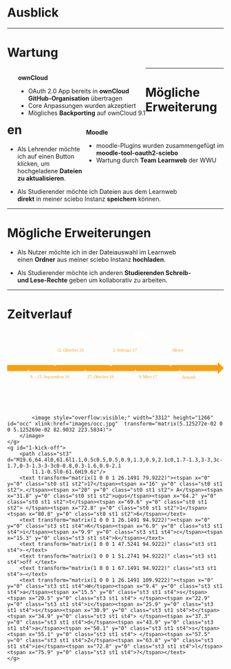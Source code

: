 <!-- .element: data-background-image="images/pixabay/photo-1210028.jpg" data-state="dim-background-light" -->
# Ausblick

---

# Wartung

<div style="text-align: left; float: left; padding-left:5%;">
  <p class="owncloud"><b>ownCloud</b></p>
  <ul>
    <li>OAuth 2.0 App bereits in <b>ownCloud <br> GitHub-Organisation</b> übertragen</li>
    <li>Core Anpassungen wurden akzeptiert</li>
		<li>Mögliches <b>Backporting</b> auf ownCloud 9.1</li>
  </ul>
</div>

<div style="text-align: left; float: right;">
  <p class="moodle"><b>Moodle</b></p>
  <ul>
    <li>moodle-Plugins wurden zusammengefügt im <br> <b>moodle-tool-oauth2-sciebo</b></li>
		<li>Wartung durch <b>Team Learnweb</b> der WWU</li>
  </ul>
</div>

---

# Mögliche Erweiterungen

* Als Lehrender möchte ich auf einen Button klicken, um <br> hochgeladene **Dateien zu aktualisieren**.

* Als Studierender möchte ich Dateien aus dem Learnweb <br> **direkt** in meiner sciebo Instanz **speichern** können.

---

# Mögliche Erweiterungen

* Als Nutzer möchte ich in der Dateiauswahl im Learnweb <br> einen **Ordner** aus meiner sciebo Instanz **hochladen**.

* Als Studierender möchte ich anderen **Studierenden Schreib- <br> und Lese-Rechte** geben um kollaborativ zu arbeiten.

---

<!-- .element: data-background-color="#20334d" -->
# Zeitverlauf

<svg version="1.1" xmlns="http://www.w3.org/2000/svg" xmlns:xlink="http://www.w3.org/1999/xlink" x="0px" y="0px" viewBox="0 0 789.1 288.5" xml:space="preserve">
	<style type="text/css">
		.st0{fill:#FD9E0F;}
		.st1{font-family:'SourceSansPro-Regular';}
		.st2{font-size:16px;}
		.st3{fill:#FFFFFF;}
		.st4{font-size:12px;}
	</style>
	<polygon id="zeitstrahl" class="st0" points="0,128.8 767.3,128.8 767.3,117.9 789.1,139.7 767.3,161.5 767.3,150.6 0,150.6 "/>
	<g id="8-zukunft" class="fragment" data-fragment-index="1">
		<text transform="matrix(1 0 0 1 635.4916 178.4447)"><tspan x="0" y="0" class="st0 st1 st2">Z</tspan><tspan x="8.5" y="0" class="st0 st1 st2">u</tspan><tspan x="17.3" y="0" class="st0 st1 st2">k</tspan><tspan x="25.2" y="0" class="st0 st1 st2">u</tspan><tspan x="33.9" y="0" class="st0 st1 st2">nft</tspan></text>
		<text transform="matrix(1 0 0 1 635.4916 193.4447)"><tspan x="0" y="0" class="st3 st1 st4">W</tspan><tspan x="9.4" y="0" class="st3 st1 st4">a</tspan><tspan x="15.5" y="0" class="st3 st1 st4">r</tspan><tspan x="19.6" y="0" class="st3 st1 st4">t</tspan><tspan x="23.6" y="0" class="st3 st1 st4">u</tspan><tspan x="30.1" y="0" class="st3 st1 st4">n</tspan><tspan x="36.8" y="0" class="st3 st1 st4">g </tspan><tspan x="45.2" y="0" class="st3 st1 st4">du</tspan><tspan x="58.3" y="0" class="st3 st1 st4">r</tspan><tspan x="62.4" y="0" class="st3 st1 st4">c</tspan><tspan x="67.9" y="0" class="st3 st1 st4">h</tspan><tspan x="74.4" y="0" class="st3 st1 st4"> </tspan></text>
		<text transform="matrix(1 0 0 1 712.2416 193.4447)"><tspan x="0" y="0" class="st3 st1 st4">ow</tspan><tspan x="15.1" y="0" class="st3 st1 st4">n</tspan><tspan x="21.7" y="0" class="st3 st1 st4">C</tspan><tspan x="28.5" y="0" class="st3 st1 st4">l</tspan><tspan x="31.5" y="0" class="st3 st1 st4">o</tspan><tspan x="38" y="0" class="st3 st1 st4">u</tspan><tspan x="44.5" y="0" class="st3 st1 st4">d</tspan></text>
		<text transform="matrix(1 0 0 1 635.4916 208.4447)" class="st3 st1 st4">u</text>
		<text transform="matrix(1 0 0 1 641.9916 208.4447)"><tspan x="0" y="0" class="st3 st1 st4">n</tspan><tspan x="6.6" y="0" class="st3 st1 st4">d</tspan><tspan x="13.3" y="0" class="st3 st1 st4"> </tspan><tspan x="15.6" y="0" class="st3 st1 st4">d</tspan><tspan x="22.3" y="0" class="st3 st1 st4">as</tspan><tspan x="33.4" y="0" class="st3 st1 st4"> </tspan></text>
		<text transform="matrix(1 0 0 1 677.7416 208.4447)"><tspan x="0" y="0" class="st3 st1 st4">L</tspan><tspan x="5.8" y="0" class="st3 st1 st4">e</tspan><tspan x="11.8" y="0" class="st3 st1 st4">a</tspan><tspan x="17.9" y="0" class="st3 st1 st4">r</tspan><tspan x="22" y="0" class="st3 st1 st4">n</tspan><tspan x="28.7" y="0" class="st3 st1 st4">w</tspan><tspan x="37.3" y="0" class="st3 st1 st4">e</tspan><tspan x="43.3" y="0" class="st3 st1 st4">b</tspan></text>
		<text transform="matrix(1 0 0 1 729.9916 208.4447)"><tspan x="0" y="0" class="st3 st1 st4">T</tspan><tspan x="6.4" y="0" class="st3 st1 st4">e</tspan><tspan x="12.4" y="0" class="st3 st1 st4">a</tspan><tspan x="18.5" y="0" class="st3 st1 st4">m</tspan></text>
		<path class="st3" d="M628.3,147.8c1.7,0,3,1.3,3,3c0,0.8-0.3,1.6-0.9,2.1l-1.1,0.5l0,61.5h-2l0-61.5l-1.1-0.5
			c-0.5-0.5-0.9-1.3-0.9-2.1C625.3,149.1,626.6,147.8,628.3,147.8z"/>
	</g>
	<g id="7-abschlusspraesentation">
		<path class="st3" d="M596.2,65.2l0,61.5l1.1,0.5c0.5,0.5,0.9,1.3,0.9,2.1c0,1.7-1.3,3-3,3c-1.7,0-3-1.3-3-3c0-0.8,0.3-1.6,0.9-2.1
			l1.1-0.5l0-61.5H596.2z"/>
		<text transform="matrix(1 0 0 1 602.4307 79.9222)"><tspan x="0" y="0" class="st0 st1 st2">H</tspan><tspan x="10.4" y="0" class="st0 st1 st2">e</tspan><tspan x="18.3" y="0" class="st0 st1 st2">u</tspan><tspan x="27" y="0" class="st0 st1 st2">t</tspan><tspan x="32.4" y="0" class="st0 st1 st2">e</tspan></text>
		<text transform="matrix(1 0 0 1 602.4307 94.9222)"><tspan x="0" y="0" class="st3 st1 st4">A</tspan><tspan x="6.5" y="0" class="st3 st1 st4">b</tspan><tspan x="13.1" y="0" class="st3 st1 st4">s</tspan><tspan x="18.1" y="0" class="st3 st1 st4">c</tspan><tspan x="23.6" y="0" class="st3 st1 st4">h</tspan><tspan x="30.1" y="0" class="st3 st1 st4">l</tspan><tspan x="33.1" y="0" class="st3 st1 st4">uss</tspan><tspan x="49.6" y="0" class="st3 st1 st4">pr</tspan><tspan x="60.4" y="0" class="st3 st1 st4">ä</tspan><tspan x="66.5" y="0" class="st3 st1 st4">s</tspan><tspan x="71.5" y="0" class="st3 st1 st4">e</tspan><tspan x="77.5" y="0" class="st3 st1 st4">n</tspan><tspan x="84.1" y="0" class="st3 st1 st4">t</tspan><tspan x="88.1" y="0" class="st3 st1 st4">a</tspan><tspan x="94.3" y="0" class="st3 st1 st4">t</tspan><tspan x="98.3" y="0" class="st3 st1 st4">i</tspan><tspan x="101.3" y="0" class="st3 st1 st4">on</tspan></text>
	</g>
	<g id="6-pull-request">
		<path class="st3" d="M467.3,147c1.7,0,3,1.3,3,3c0,0.8-0.3,1.6-0.9,2.1l-1.1,0.5l0,61.5h-2l0-61.5l-1.1-0.5
			c-0.5-0.5-0.9-1.3-0.9-2.1C464.3,148.4,465.7,147,467.3,147z"/>
		<text transform="matrix(1 0 0 1 479.3585 177.7174)" class="st0 st1 st2">9</text>
		<text transform="matrix(1 0 0 1 487.3585 177.7174)"><tspan x="0" y="0" class="st0 st1 st2">. </tspan><tspan x="7.2" y="0" class="st0 st1 st2">M</tspan><tspan x="18.8" y="0" class="st0 st1 st2">ä</tspan><tspan x="27" y="0" class="st0 st1 st2">rz</tspan><tspan x="39.3" y="0" class="st0 st1 st2"> </tspan><tspan x="42.5" y="0" class="st0 st1 st2">1</tspan><tspan x="50.5" y="0" class="st0 st1 st2">7</tspan></text>
		<text transform="matrix(1 0 0 1 479.3585 192.7174)"><tspan x="0" y="0" class="st3 st1 st4">A</tspan><tspan x="6.5" y="0" class="st3 st1 st4">nn</tspan><tspan x="19.7" y="0" class="st3 st1 st4">a</tspan><tspan x="25.8" y="0" class="st3 st1 st4">h</tspan><tspan x="32.4" y="0" class="st3 st1 st4">m</tspan><tspan x="42.3" y="0" class="st3 st1 st4">e</tspan><tspan x="48.3" y="0" class="st3 st1 st4"> </tspan><tspan x="50.7" y="0" class="st3 st1 st4">d</tspan><tspan x="57.3" y="0" class="st3 st1 st4">e</tspan><tspan x="63.3" y="0" class="st3 st1 st4">s</tspan><tspan x="68.3" y="0" class="st3 st1 st4"> </tspan><tspan x="70.7" y="0" class="st3 st1 st4">P</tspan><tspan x="77.6" y="0" class="st3 st1 st4">u</tspan><tspan x="84.1" y="0" class="st3 st1 st4">ll</tspan><tspan x="90.1" y="0" class="st3 st1 st4"> </tspan></text>
		<text transform="matrix(1 0 0 1 479.3585 207.7174)"><tspan x="0" y="0" class="st3 st1 st4">R</tspan><tspan x="6.9" y="0" class="st3 st1 st4">e</tspan><tspan x="12.9" y="0" class="st3 st1 st4">q</tspan><tspan x="19.5" y="0" class="st3 st1 st4">u</tspan><tspan x="26" y="0" class="st3 st1 st4">e</tspan><tspan x="32" y="0" class="st3 st1 st4">s</tspan><tspan x="37" y="0" class="st3 st1 st4">t</tspan><tspan x="41" y="0" class="st3 st1 st4">s</tspan></text>
	</g>
	<g id="5-oauth2-app">
		<path class="st3" d="M379,64.7l0,61.6l1.1,0.5c0.5,0.5,0.9,1.3,0.9,2.1c0,1.7-1.3,3-3,3c-1.7,0-3-1.3-3-3c0-0.8,0.3-1.6,0.9-2.1
			l1.1-0.5l0-61.6H379z"/>
		<text transform="matrix(1 0 0 1 385.1089 79.9222)" class="st0 st1 st2">2</text>
		<text transform="matrix(1 0 0 1 393.1089 79.9222)"><tspan x="0" y="0" class="st0 st1 st2">. </tspan><tspan x="7.2" y="0" class="st0 st1 st2">F</tspan><tspan x="15.1" y="0" class="st0 st1 st2">e</tspan><tspan x="23" y="0" class="st0 st1 st2">b</tspan><tspan x="31.9" y="0" class="st0 st1 st2">r</tspan><tspan x="37.4" y="0" class="st0 st1 st2">ua</tspan><tspan x="54.4" y="0" class="st0 st1 st2">r</tspan><tspan x="59.9" y="0" class="st0 st1 st2"> </tspan><tspan x="63.1" y="0" class="st0 st1 st2">1</tspan><tspan x="71.1" y="0" class="st0 st1 st2">7</tspan></text>
		<text transform="matrix(1 0 0 1 385.1089 94.9222)"><tspan x="0" y="0" class="st3 st1 st4">Ü</tspan><tspan x="7.6" y="0" class="st3 st1 st4">b</tspan><tspan x="14.3" y="0" class="st3 st1 st4">e</tspan><tspan x="20.3" y="0" class="st3 st1 st4">rg</tspan><tspan x="30.4" y="0" class="st3 st1 st4">a</tspan><tspan x="36.5" y="0" class="st3 st1 st4">n</tspan><tspan x="43.2" y="0" class="st3 st1 st4">g </tspan><tspan x="51.6" y="0" class="st3 st1 st4">d</tspan><tspan x="58.2" y="0" class="st3 st1 st4">e</tspan><tspan x="64.2" y="0" class="st3 st1 st4">r</tspan><tspan x="68.3" y="0" class="st3 st1 st4"> </tspan></text>
		<text transform="matrix(1 0 0 1 455.7339 94.9222)"><tspan x="0" y="0" class="st3 st1 st4">O</tspan><tspan x="7.9" y="0" class="st3 st1 st4">A</tspan><tspan x="14.4" y="0" class="st3 st1 st4">u</tspan><tspan x="20.9" y="0" class="st3 st1 st4">t</tspan><tspan x="24.9" y="0" class="st3 st1 st4">h</tspan></text>
		<text transform="matrix(1 0 0 1 489.4839 94.9222)"><tspan x="0" y="0" class="st3 st1 st4">2</tspan><tspan x="6" y="0" class="st3 st1 st4">.</tspan><tspan x="9" y="0" class="st3 st1 st4">0</tspan><tspan x="15" y="0" class="st3 st1 st4"> </tspan></text>
		<text transform="matrix(1 0 0 1 506.8589 94.9222)"><tspan x="0" y="0" class="st3 st1 st4">A</tspan><tspan x="6.5" y="0" class="st3 st1 st4">pp</tspan><tspan x="19.7" y="0" class="st3 st1 st4"> </tspan><tspan x="22.1" y="0" class="st3 st1 st4">i</tspan><tspan x="25.1" y="0" class="st3 st1 st4">n</tspan><tspan x="31.7" y="0" class="st3 st1 st4"> </tspan><tspan x="34.1" y="0" class="st3 st1 st4">d</tspan><tspan x="40.7" y="0" class="st3 st1 st4">i</tspan><tspan x="43.7" y="0" class="st3 st1 st4">e</tspan></text>
		<text transform="matrix(1 0 0 1 385.1089 109.9222)"><tspan x="0" y="0" class="st3 st1 st4">ow</tspan><tspan x="15.1" y="0" class="st3 st1 st4">n</tspan><tspan x="21.7" y="0" class="st3 st1 st4">C</tspan><tspan x="28.5" y="0" class="st3 st1 st4">l</tspan><tspan x="31.5" y="0" class="st3 st1 st4">o</tspan><tspan x="38" y="0" class="st3 st1 st4">u</tspan><tspan x="44.5" y="0" class="st3 st1 st4">d</tspan></text>
		<text transform="matrix(1 0 0 1 438.6089 109.9222)"><tspan x="0" y="0" class="st3 st1 st4">G</tspan><tspan x="7.4" y="0" class="st3 st1 st4">i</tspan><tspan x="10.4" y="0" class="st3 st1 st4">t</tspan><tspan x="14.4" y="0" class="st3 st1 st4">H</tspan><tspan x="22.1" y="0" class="st3 st1 st4">u</tspan><tspan x="28.6" y="0" class="st3 st1 st4">b</tspan></text>
		<text transform="matrix(1 0 0 1 476.2339 109.9222)"><tspan x="0" y="0" class="st3 st1 st4">O</tspan><tspan x="7.9" y="0" class="st3 st1 st4">rg</tspan><tspan x="18" y="0" class="st3 st1 st4">a</tspan><tspan x="24.2" y="0" class="st3 st1 st4">n</tspan><tspan x="30.8" y="0" class="st3 st1 st4">i</tspan><tspan x="33.8" y="0" class="st3 st1 st4">sa</tspan><tspan x="44.9" y="0" class="st3 st1 st4">t</tspan><tspan x="48.9" y="0" class="st3 st1 st4">i</tspan><tspan x="51.9" y="0" class="st3 st1 st4">on</tspan></text>
		<path id="owncloud-logo" class="st3" d="M483.3,0c-5.4,0-9.8,4.4-9.8,9.8c0,2.2,0.7,4.3,2,5.9c2.7-3.1,6.7-5.1,11.2-5.1
			c2.2,0,4.3,0.5,6.2,1.3c0.2-0.7,0.2-1.4,0.2-2.1C493.1,4.4,488.7,0,483.3,0L483.3,0z M470.5,4.5c-2.8,0-5.1,2.3-5.1,5.1
			c0,0.9,0.2,1.8,0.7,2.5c1.7-1,3.7-1.5,5.8-1.5c0.2,0,0.4,0,0.6,0c0-0.3,0-0.6,0-0.9c0-1.6,0.3-3.1,0.9-4.4
			C472.5,4.8,471.5,4.5,470.5,4.5L470.5,4.5z M494.7,8c-0.2,0-0.4,0-0.6,0c0.1,0.6,0.2,1.1,0.2,1.7c0,0.9-0.1,1.8-0.3,2.6
			c2.5,1.4,4.5,3.4,5.9,5.9c1.4-0.7,3-1.2,4.6-1.3C504,12,499.8,8,494.7,8L494.7,8z M486.7,11.7c-7.6,0-13.7,6.1-13.7,13.7
			c0,7.6,6.1,13.7,13.7,13.7c7.6,0,13.7-6.1,13.7-13.7C500.4,17.8,494.3,11.7,486.7,11.7 M471.8,11.7c-5.9,0-10.7,4.8-10.7,10.6
			c0,3.5,1.7,6.5,4.2,8.5c1.1-2.1,3.2-3.5,5.7-3.5c0.3,0,0.6,0,0.9,0.1c-0.1-0.7-0.1-1.3-0.1-2c0-3.3,1.1-6.3,2.9-8.8
			c-1.1-1.4-1.9-3-2.2-4.8C472.3,11.8,472.1,11.7,471.8,11.7L471.8,11.7z M505.2,18.1c-1.8,0-3.5,0.5-4.9,1.2
			c0.8,1.9,1.3,3.9,1.3,6.1c0,4.1-1.6,7.7-4.3,10.4c1.9,2.2,4.8,3.5,7.9,3.5c5.9,0,10.7-4.8,10.7-10.6
			C515.8,22.8,511.1,18.1,505.2,18.1L505.2,18.1z M460.1,19.5c-5.4,0-9.8,4.4-9.8,9.8s4.4,9.8,9.8,9.8c2.1,0,4-0.6,5.6-1.7
			c-0.7-1-1-2.2-1-3.5c0-0.7,0.1-1.3,0.3-1.9c-3-2.1-4.9-5.6-4.9-9.5c0-1,0.1-2,0.4-2.9C460.3,19.5,460.2,19.5,460.1,19.5L460.1,19.5
			z M517.8,27.9c-0.3,0-0.6,0-0.8,0.1c0,0.2,0,0.5,0,0.7c0,3.1-1.2,6-3.2,8.1c1,1.1,2.4,1.9,4.1,1.9c3,0,5.4-2.4,5.4-5.4
			C523.2,30.3,520.8,27.9,517.8,27.9L517.8,27.9z M471.1,28.5c-3,0-5.4,2.4-5.4,5.4c0,3,2.4,5.4,5.4,5.4c2.3,0,4.2-1.4,5-3.4
			c-1.9-1.9-3.3-4.4-3.9-7.2C471.9,28.5,471.5,28.5,471.1,28.5L471.1,28.5z M530.1,33v10.6h-5.6c-3.7,0-6.7,3-6.7,6.7
			c0,3.7,3,6.7,6.7,6.7h1.6h0.6c1.1,0,2.2-0.5,3-1.3c0.9-0.8,1.5-1.9,1.5-3.1c0-2.1,0-8.3,0-8.3v-0.3V33L530.1,33L530.1,33z
			 M478.6,37.8v14.7c0,2.5,2,4.5,4.5,4.5v-1.1c-1.9,0-3.4-1.5-3.4-3.4v-14C479.3,38.3,478.9,38,478.6,37.8 M467.4,39.1
			c-2,1.9-3.2,4.5-3.2,7.5c0,5.7,4.6,10.3,10.3,10.3v-1.1c-5.1,0-9.2-4.1-9.2-9.2c0-2.7,1.2-5.2,3.1-6.9
			C468.1,39.5,467.7,39.4,467.4,39.1L467.4,39.1z M454.3,43.5c-3.7,0-6.7,3-6.7,6.7v6.2h1.1v-6.2c0-3.1,2.5-5.6,5.6-5.6
			c3.1,0,5.6,2.5,5.6,5.6v6.2h1.1v-6.2C461,46.5,458,43.5,454.3,43.5z M491.7,43.6c-3.7,0-6.7,3-6.7,6.7c0,3.7,3,6.7,6.7,6.7
			c3.7,0,6.7-3,6.7-6.7C498.4,46.6,495.4,43.6,491.7,43.6 M417.3,43.6c-3.7,0-6.7,3-6.7,6.7c0,3.7,3,6.7,6.7,6.7c3.7,0,6.7-3,6.7-6.7
			C423.9,46.6,421,43.6,417.3,43.6 M427.3,44.1v8.3c0,2.5,2,4.5,4.5,4.5c1.7,0,3.2-0.9,3.9-2.3c0.8,1.4,2.2,2.3,3.9,2.3
			c2.5,0,4.5-2,4.5-4.5v-8.3H443v8.3c0,1.9-1.5,3.4-3.4,3.4c-1.9,0-3.4-1.5-3.4-3.4v-8.3h-1.1v8.3c0,1.9-1.5,3.4-3.4,3.4
			c-1.9,0-3.4-1.5-3.4-3.4v-8.3H427.3z M501.3,44.1v6.2c0,3.7,3,6.7,6.7,6.7c3.7,0,6.7-3,6.7-6.7v-6.2h-1.1v6.2
			c0,3.1-2.5,5.5-5.6,5.5c-3.1,0-5.6-2.5-5.6-5.5v-6.2H501.3L501.3,44.1z M491.7,44.7c3.1,0,5.6,2.5,5.6,5.6c0,3.1-2.5,5.6-5.6,5.6
			c-3.1,0-5.6-2.5-5.6-5.6C486.2,47.2,488.6,44.7,491.7,44.7 M524.5,44.7h5.6c0,0.7,0,5.8,0,7.7c0,0.9-0.5,1.7-1.2,2.4
			c-0.7,0.6-1.6,1-2.3,1h-2.2c-3.1,0-5.6-2.5-5.6-5.5C518.9,47.2,521.4,44.7,524.5,44.7L524.5,44.7z M417.3,44.7
			c3.1,0,5.6,2.5,5.6,5.5c0,3.1-2.5,5.5-5.6,5.5c-3.1,0-5.6-2.5-5.6-5.5C411.7,47.2,414.2,44.7,417.3,44.7"/>
	</g>
	<g id="4-beginn">
		<text transform="matrix(1 0 0 1 291.435 177.7174)"><tspan x="0" y="0" class="st0 st1 st2">27</tspan><tspan x="16" y="0" class="st0 st1 st2">.</tspan><tspan x="20" y="0" class="st0 st1 st2"> </tspan><tspan x="23.2" y="0" class="st0 st1 st2">O</tspan><tspan x="33.7" y="0" class="st0 st1 st2">k</tspan><tspan x="41.6" y="0" class="st0 st1 st2">to</tspan><tspan x="55.6" y="0" class="st0 st1 st2">b</tspan><tspan x="64.5" y="0" class="st0 st1 st2">e</tspan><tspan x="72.4" y="0" class="st0 st1 st2">r</tspan><tspan x="77.9" y="0" class="st0 st1 st2"> </tspan><tspan x="81.1" y="0" class="st0 st1 st2">1</tspan><tspan x="89.1" y="0" class="st0 st1 st2">6</tspan></text>
		<text transform="matrix(1 0 0 1 291.435 192.7174)"><tspan x="0" y="0" class="st3 st1 st4">B</tspan><tspan x="7" y="0" class="st3 st1 st4">e</tspan><tspan x="13" y="0" class="st3 st1 st4">g</tspan><tspan x="19" y="0" class="st3 st1 st4">i</tspan><tspan x="22" y="0" class="st3 st1 st4">nn</tspan><tspan x="35.3" y="0" class="st3 st1 st4"> </tspan><tspan x="37.6" y="0" class="st3 st1 st4">d</tspan><tspan x="44.3" y="0" class="st3 st1 st4">e</tspan><tspan x="50.3" y="0" class="st3 st1 st4">r </tspan><tspan x="56.8" y="0" class="st3 st1 st4">A</tspan><tspan x="63.3" y="0" class="st3 st1 st4">r</tspan><tspan x="67.4" y="0" class="st3 st1 st4">b</tspan><tspan x="74.1" y="0" class="st3 st1 st4">ei</tspan><tspan x="83.1" y="0" class="st3 st1 st4">t</tspan><tspan x="87.1" y="0" class="st3 st1 st4">sph</tspan><tspan x="105.2" y="0" class="st3 st1 st4">a</tspan><tspan x="111.3" y="0" class="st3 st1 st4">s</tspan><tspan x="116.3" y="0" class="st3 st1 st4">e</tspan></text>
		<path class="st3" d="M284.3,147.5c1.7,0,3,1.3,3,3c0,0.8-0.3,1.6-0.9,2.1l-1.1,0.5v61.5h-2v-61.5l-1.1-0.5
			c-0.5-0.5-0.9-1.3-0.9-2.1C281.3,148.9,282.7,147.5,284.3,147.5z"/>
	</g>
	<g id="3-seminarpraensentationen">
		<path class="st3" d="M174.7,64.4l0,61.6l1.1,0.5c0.5,0.5,0.9,1.3,0.9,2.1c0,1.7-1.3,3-3,3c-1.7,0-3-1.3-3-3c0-0.8,0.3-1.6,0.9-2.1
			l1.1-0.5l0-61.6H174.7z"/>
		<text transform="matrix(1 0 0 1 181.2204 79.9222)"><tspan x="0" y="0" class="st0 st1 st2">12</tspan><tspan x="16" y="0" class="st0 st1 st2">.</tspan><tspan x="20" y="0" class="st0 st1 st2"> </tspan><tspan x="23.2" y="0" class="st0 st1 st2">O</tspan><tspan x="33.7" y="0" class="st0 st1 st2">k</tspan><tspan x="41.6" y="0" class="st0 st1 st2">to</tspan><tspan x="55.6" y="0" class="st0 st1 st2">b</tspan><tspan x="64.5" y="0" class="st0 st1 st2">e</tspan><tspan x="72.4" y="0" class="st0 st1 st2">r</tspan><tspan x="77.9" y="0" class="st0 st1 st2"> </tspan><tspan x="81.1" y="0" class="st0 st1 st2">1</tspan><tspan x="89.1" y="0" class="st0 st1 st2">6</tspan></text>
		<text transform="matrix(1 0 0 1 181.2204 94.9222)"><tspan x="0" y="0" class="st3 st1 st4">S</tspan><tspan x="6.4" y="0" class="st3 st1 st4">emi</tspan><tspan x="25.4" y="0" class="st3 st1 st4">n</tspan><tspan x="32" y="0" class="st3 st1 st4">a</tspan><tspan x="38.1" y="0" class="st3 st1 st4">r</tspan><tspan x="42.3" y="0" class="st3 st1 st4">p</tspan><tspan x="48.9" y="0" class="st3 st1 st4">r</tspan><tspan x="53" y="0" class="st3 st1 st4">ä</tspan><tspan x="59.1" y="0" class="st3 st1 st4">s</tspan><tspan x="64.2" y="0" class="st3 st1 st4">e</tspan><tspan x="70.2" y="0" class="st3 st1 st4">n</tspan><tspan x="76.8" y="0" class="st3 st1 st4">t</tspan><tspan x="80.8" y="0" class="st3 st1 st4">a</tspan><tspan x="86.9" y="0" class="st3 st1 st4">t</tspan><tspan x="90.9" y="0" class="st3 st1 st4">i</tspan><tspan x="93.9" y="0" class="st3 st1 st4">o</tspan><tspan x="100.4" y="0" class="st3 st1 st4">n</tspan><tspan x="107.1" y="0" class="st3 st1 st4">e</tspan><tspan x="113" y="0" class="st3 st1 st4">n</tspan><tspan x="119.7" y="0" class="st3 st1 st4"> </tspan></text>
		<text transform="matrix(1 0 0 1 303.2204 94.9222)" class="st3 st1 st4">–</text>
		<text transform="matrix(1 0 0 1 181.2204 109.9222)"><tspan x="0" y="0" class="st3 st1 st4">G</tspan><tspan x="7.4" y="0" class="st3 st1 st4">r</tspan><tspan x="11.5" y="0" class="st3 st1 st4">u</tspan><tspan x="18" y="0" class="st3 st1 st4">n</tspan><tspan x="24.6" y="0" class="st3 st1 st4">d</tspan><tspan x="31.2" y="0" class="st3 st1 st4">l</tspan><tspan x="34.2" y="0" class="st3 st1 st4">e</tspan><tspan x="40.2" y="0" class="st3 st1 st4">g</tspan><tspan x="46.2" y="0" class="st3 st1 st4">e</tspan><tspan x="52.2" y="0" class="st3 st1 st4">n</tspan><tspan x="58.8" y="0" class="st3 st1 st4">d</tspan><tspan x="65.4" y="0" class="st3 st1 st4">e</tspan><tspan x="71.4" y="0" class="st3 st1 st4"> </tspan><tspan x="73.8" y="0" class="st3 st1 st4">E</tspan><tspan x="80.1" y="0" class="st3 st1 st4">n</tspan><tspan x="86.7" y="0" class="st3 st1 st4">t</tspan><tspan x="90.7" y="0" class="st3 st1 st4">s</tspan><tspan x="95.7" y="0" class="st3 st1 st4">c</tspan><tspan x="101.2" y="0" class="st3 st1 st4">h</tspan><tspan x="107.7" y="0" class="st3 st1 st4">ei</tspan><tspan x="116.7" y="0" class="st3 st1 st4">d</tspan><tspan x="123.3" y="0" class="st3 st1 st4">u</tspan><tspan x="129.8" y="0" class="st3 st1 st4">n</tspan><tspan x="136.4" y="0" class="st3 st1 st4">g</tspan><tspan x="142.4" y="0" class="st3 st1 st4">e</tspan><tspan x="148.4" y="0" class="st3 st1 st4">n</tspan></text>
	</g>
	<g id="2-occ">
		<text transform="matrix(1 0 0 1 83.5069 177.7174)"><tspan x="0" y="0" class="st0 st1 st2">9</tspan><tspan x="8" y="0" class="st0 st1 st2">. </tspan></text>
		<text transform="matrix(1 0 0 1 98.7569 177.7174)" class="st0 st1 st2">–</text>
		<text transform="matrix(1 0 0 1 109.6319 177.7174)"><tspan x="0" y="0" class="st0 st1 st2">15</tspan><tspan x="16" y="0" class="st0 st1 st2">.</tspan><tspan x="20" y="0" class="st0 st1 st2"> </tspan><tspan x="23.2" y="0" class="st0 st1 st2">S</tspan><tspan x="31.7" y="0" class="st0 st1 st2">e</tspan><tspan x="39.6" y="0" class="st0 st1 st2">p</tspan><tspan x="48.5" y="0" class="st0 st1 st2">t</tspan><tspan x="53.8" y="0" class="st0 st1 st2">e</tspan><tspan x="61.7" y="0" class="st0 st1 st2">mb</tspan><tspan x="83.9" y="0" class="st0 st1 st2">e</tspan><tspan x="91.8" y="0" class="st0 st1 st2">r</tspan><tspan x="97.3" y="0" class="st0 st1 st2"> </tspan><tspan x="100.5" y="0" class="st0 st1 st2">1</tspan><tspan x="108.5" y="0" class="st0 st1 st2">6</tspan></text>
		<text transform="matrix(1 0 0 1 83.5069 192.7174)"><tspan x="0" y="0" class="st3 st1 st4">o</tspan><tspan x="6.5" y="0" class="st3 st1 st4">C</tspan><tspan x="13.3" y="0" class="st3 st1 st4">C</tspan></text>
		<text transform="matrix(1 0 0 1 105.8819 192.7174)"><tspan x="0" y="0" class="st3 st1 st4">16</tspan><tspan x="12" y="0" class="st3 st1 st4"> </tspan></text>
		<text transform="matrix(1 0 0 1 120.2569 192.7174)" class="st3 st1 st4">–</text>
		<text transform="matrix(1 0 0 1 83.5069 207.7174)"><tspan x="0" y="0" class="st3 st1 st4">s</tspan><tspan x="5" y="0" class="st3 st1 st4">c</tspan><tspan x="10.5" y="0" class="st3 st1 st4">ie</tspan><tspan x="19.5" y="0" class="st3 st1 st4">b</tspan><tspan x="26.1" y="0" class="st3 st1 st4">o</tspan><tspan x="32.6" y="0" class="st3 st1 st4">@</tspan><tspan x="42.7" y="0" class="st3 st1 st4">L</tspan><tspan x="48.5" y="0" class="st3 st1 st4">e</tspan><tspan x="54.5" y="0" class="st3 st1 st4">a</tspan><tspan x="60.6" y="0" class="st3 st1 st4">r</tspan><tspan x="64.7" y="0" class="st3 st1 st4">n</tspan><tspan x="71.3" y="0" class="st3 st1 st4">w</tspan><tspan x="80" y="0" class="st3 st1 st4">e</tspan><tspan x="85.9" y="0" class="st3 st1 st4">b</tspan></text>
		<text transform="matrix(1 0 0 1 178.5068 207.7174)"><tspan x="0" y="0" class="st3 st1 st4">s</tspan><tspan x="5" y="0" class="st3 st1 st4">t</tspan><tspan x="9" y="0" class="st3 st1 st4">e</tspan><tspan x="15" y="0" class="st3 st1 st4">ll</tspan><tspan x="21" y="0" class="st3 st1 st4">t </tspan><tspan x="27.4" y="0" class="st3 st1 st4">s</tspan><tspan x="32.4" y="0" class="st3 st1 st4">i</tspan><tspan x="35.4" y="0" class="st3 st1 st4">c</tspan><tspan x="40.9" y="0" class="st3 st1 st4">h</tspan><tspan x="47.4" y="0" class="st3 st1 st4"> </tspan><tspan x="49.8" y="0" class="st3 st1 st4">v</tspan><tspan x="55.4" y="0" class="st3 st1 st4">or</tspan></text>
		<path class="st3" d="M76.2,147.2c1.7,0,3,1.3,3,3c0,0.8-0.3,1.6-0.9,2.1l-1.1,0.5v61.5h-2v-61.5l-1.1-0.5c-0.5-0.5-0.9-1.3-0.9-2.1
			C73.2,148.6,74.5,147.2,76.2,147.2z"/>

			<image style="overflow:visible;" width="3312" height="1266" id="occ" xlink:href="images/occ.jpg"  transform="matrix(5.125272e-02 0 0 5.125269e-02 82.9032 223.5834)">
		</image>
	</g>
	<g id="1-kick-off">
		<path class="st3" d="M19.6,64.4l0,61.6l1.1,0.5c0.5,0.5,0.9,1.3,0.9,2.1c0,1.7-1.3,3-3,3c-1.7,0-3-1.3-3-3c0-0.8,0.3-1.6,0.9-2.1
			l1.1-0.5l0-61.6H19.6z"/>
		<text transform="matrix(1 0 0 1 26.1491 79.9222)"><tspan x="0" y="0" class="st0 st1 st2">17</tspan><tspan x="16" y="0" class="st0 st1 st2">.</tspan><tspan x="20" y="0" class="st0 st1 st2"> A</tspan><tspan x="31.8" y="0" class="st0 st1 st2">ugus</tspan><tspan x="64.2" y="0" class="st0 st1 st2">t</tspan><tspan x="69.6" y="0" class="st0 st1 st2"> </tspan><tspan x="72.8" y="0" class="st0 st1 st2">1</tspan><tspan x="80.8" y="0" class="st0 st1 st2">6</tspan></text>
		<text transform="matrix(1 0 0 1 26.1491 94.9222)"><tspan x="0" y="0" class="st3 st1 st4">K</tspan><tspan x="6.9" y="0" class="st3 st1 st4">i</tspan><tspan x="9.9" y="0" class="st3 st1 st4">c</tspan><tspan x="15.3" y="0" class="st3 st1 st4">k</tspan></text>
		<text transform="matrix(1 0 0 1 47.5241 94.9222)" class="st3 st1 st4">-</text>
		<text transform="matrix(1 0 0 1 51.2741 94.9222)" class="st3 st1 st4">off </text>
		<text transform="matrix(1 0 0 1 67.1491 94.9222)" class="st3 st1 st4">–</text>
		<text transform="matrix(1 0 0 1 26.1491 109.9222)"><tspan x="0" y="0" class="st3 st1 st4">W</tspan><tspan x="9.4" y="0" class="st3 st1 st4">a</tspan><tspan x="15.5" y="0" class="st3 st1 st4">s</tspan><tspan x="20.5" y="0" class="st3 st1 st4"> </tspan><tspan x="22.9" y="0" class="st3 st1 st4">i</tspan><tspan x="25.9" y="0" class="st3 st1 st4">s</tspan><tspan x="30.9" y="0" class="st3 st1 st4">t</tspan><tspan x="34.9" y="0" class="st3 st1 st4"> </tspan><tspan x="37.3" y="0" class="st3 st1 st4">d</tspan><tspan x="43.9" y="0" class="st3 st1 st4">a</tspan><tspan x="50.1" y="0" class="st3 st1 st4">s</tspan><tspan x="55.1" y="0" class="st3 st1 st4"> </tspan><tspan x="57.5" y="0" class="st3 st1 st4">Z</tspan><tspan x="63.8" y="0" class="st3 st1 st4">ie</tspan><tspan x="72.8" y="0" class="st3 st1 st4">l</tspan><tspan x="75.9" y="0" class="st3 st1 st4">?</tspan></text>
	</g>
</svg>
